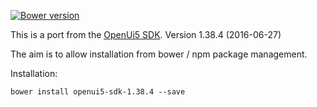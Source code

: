 [![Bower version](https://badge.fury.io/bo/bower.png)](https://badge.fury.io/bo/bower)

This is a port from the [OpenUi5 SDK](http://sap.github.io/openui5/download.html). 
Version 1.38.4 (2016-06-27)

The aim is to allow installation from bower / npm package management.

Installation:

```
bower install openui5-sdk-1.38.4 --save
```